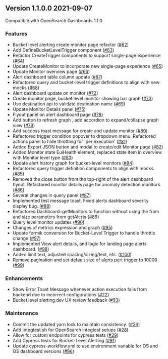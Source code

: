 ## Version 1.1.0.0 2021-09-07

Compatible with OpenSearch Dashboards 1.1.0

### Features

* Bucket level alerting create monitor page refactor ([#62](https://github.com/opensearch-project/alerting-dashboards-plugin/pull/62))
* Add DefineBucketLevelTrigger component ([#63](https://github.com/opensearch-project/alerting-dashboards-plugin/pull/63))
* Refactor CreateTrigger components to support single-page experience ([#64](https://github.com/opensearch-project/alerting-dashboards-plugin/pull/64))
* Update CreateMonitor to incorporate new single-page experience ([#65](https://github.com/opensearch-project/alerting-dashboards-plugin/pull/65))
* Update Monitor overview page ([#66](https://github.com/opensearch-project/alerting-dashboards-plugin/pull/66))
* Alert dashboard table column update ([#67](https://github.com/opensearch-project/alerting-dashboards-plugin/pull/67))
* Refactored query and bucket-level trigger definitions to align with new mocks ([#68](https://github.com/opensearch-project/alerting-dashboards-plugin/pull/68))
* Alert dashboard update on monitor ([#72](https://github.com/opensearch-project/alerting-dashboards-plugin/pull/72))
* Create monitor page, bucket level monitor showing bar graph  ([#73](https://github.com/opensearch-project/alerting-dashboards-plugin/pull/73))
* Use destination api to validate destination name ([#69](https://github.com/opensearch-project/alerting-dashboards-plugin/pull/69))
* Update Monitor Details panel ([#75](https://github.com/opensearch-project/alerting-dashboards-plugin/pull/75))
* Flyout panel on alert dashboard page ([#78](https://github.com/opensearch-project/alerting-dashboards-plugin/pull/78))
* Add button to refresh graph , add accordion to expand/collapse graph view ([#79](https://github.com/opensearch-project/alerting-dashboards-plugin/pull/79))
* Add success toast message for create and update monitor ([#80](https://github.com/opensearch-project/alerting-dashboards-plugin/pull/80))
* Refactored trigger condition popover to dropdown menu. Refactored actions panel to hide throttling for 'per execution' ([#81](https://github.com/opensearch-project/alerting-dashboards-plugin/pull/81))
* Added Export JSON button and modal to create/edit Monitor page ([#82](https://github.com/opensearch-project/alerting-dashboards-plugin/pull/82))
* Added Monitor state EuiHealth element, replaced state item in overview with Monitor level type ([#83](https://github.com/opensearch-project/alerting-dashboards-plugin/pull/83))
* Update alert history graph for bucket-level monitors ([#84](https://github.com/opensearch-project/alerting-dashboards-plugin/pull/84))
* Refactored query trigger definition components to align with mocks. ([#85](https://github.com/opensearch-project/alerting-dashboards-plugin/pull/85))
* Removed the close button from the top-right of the alert dashboard flyout. Refactored monitor details page for anomaly detection monitors. ([#86](https://github.com/opensearch-project/alerting-dashboards-plugin/pull/86))
* Several changes in query panel ([#87](https://github.com/opensearch-project/alerting-dashboards-plugin/pull/87))
* Implemented test message toast. Fixed alerts dashboard severity display bug. ([#88](https://github.com/opensearch-project/alerting-dashboards-plugin/pull/88))
* Refactored Dashboard::getMonitors to function without using the from and size parameters from getAlerts ([#89](https://github.com/opensearch-project/alerting-dashboards-plugin/pull/89))
* Query level monitor updates ([#90](https://github.com/opensearch-project/alerting-dashboards-plugin/pull/90))
* Changes of metrics expression and graph  ([#95](https://github.com/opensearch-project/alerting-dashboards-plugin/pull/95))
* Update formik conversion for Bucket-Level Trigger to handle throttle change ([#97](https://github.com/opensearch-project/alerting-dashboards-plugin/pull/97))
* Implemented View alert details, and logic for landing page alerts dashboard. ([#98](https://github.com/opensearch-project/alerting-dashboards-plugin/pull/98))
* Added limit text, adjusted spacing/sizing/text, etc. ([#100](https://github.com/opensearch-project/alerting-dashboards-plugin/pull/100))
* Remove pagination and set default size of alerts pert trigger to 10000 ([#99](https://github.com/opensearch-project/alerting-dashboards-plugin/pull/99))

### Enhancements

* Show Error Toast Message whenever action execution fails from backend due to incorrect configurations ([#22](https://github.com/opensearch-project/alerting-dashboards-plugin/pull/22))
* Bucket level alerting dev UX review feedback ([#93](https://github.com/opensearch-project/alerting-dashboards-plugin/pull/93))

### Maintenance

* Commit the updated yarn lock to maintain consistency.  ([#26](https://github.com/opensearch-project/alerting-dashboards-plugin/pull/26))
*  Add Integtest.sh for OpenSearch integtest setups ([#28](https://github.com/opensearch-project/alerting-dashboards-plugin/pull/28))
* Allow for custom endpoints for cypress tests ([#29](https://github.com/opensearch-project/alerting-dashboards-plugin/pull/29))
* Add Cypress tests for Bucket-Level Alerting ([#91](https://github.com/opensearch-project/alerting-dashboards-plugin/pull/91))
* Update cypress-workflow.yml to use environment variable for OS and OS dashboard versions ([#96](https://github.com/opensearch-project/alerting-dashboards-plugin/pull/96))